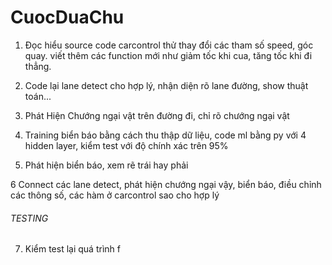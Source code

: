 # CuocDuaChu
1. Đọc hiểu source code carcontrol thử thay đổi các tham số speed, góc quay. viết thêm các function mới như giảm tốc khi cua, tăng tốc khi đi thẳng.

2. Code lại lane detect cho hợp lý, nhận diện rõ lane đường, show thuật toán...

3. Phát Hiện Chướng ngại vật trên đường đi, chỉ rõ chướng ngại vật

4. Training biển báo bằng cách thu thập dữ liệu, code ml bằng py với 4 hidden layer, kiểm test với độ chính xác trên 95%

5. Phát hiện biển báo, xem rẽ trái hay phải

6 Connect các lane detect, phát hiện chướng ngại vậy, biển báo, điều chỉnh các thông số, các hàm ở carcontrol sao cho hợp lý

###### TESTING
7. Kiểm test lại quá trình f 
